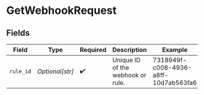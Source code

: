 # GetWebhookRequest


## Fields

| Field                                | Type                                 | Required                             | Description                          | Example                              |
| ------------------------------------ | ------------------------------------ | ------------------------------------ | ------------------------------------ | ------------------------------------ |
| `rule_id`                            | *Optional[str]*                      | :heavy_check_mark:                   | Unique ID of the webhook or rule.    | 7318949f-c008-4936-a8ff-10d7ab563fa6 |